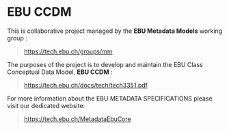 # EBU CCDM

This is collaborative project managed by the **EBU Metadata Models** working group :
>https://tech.ebu.ch/groups/mm

The purposes of the project is to develop and maintain the EBU Class Conceptual Data Model, **EBU CCDM** :
>https://tech.ebu.ch/docs/tech/tech3351.pdf

For more information about the EBU METADATA SPECIFICATIONS please visit our
dedicated website:
>https://tech.ebu.ch/MetadataEbuCore  
